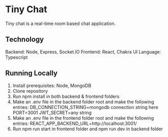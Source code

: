# Tiny Chat

Tiny chat is a real-time room based chat application.

## Technology

Backend: Node, Express, Socket.IO
Frontend: React, Chakra UI
Language: Typescript

## Running Locally

1. Install prerequisites: Node, MongoDB
2. Clone repository
3. Run npm install in both backend & frontend folders
4. Make an .env file in the backend folder root and make the following entries:
   DB_CONNECTION_STRING=mongodb connection string here
   PORT=3001
   JWT_SECRET=any string
5. Make an .env file in the frontend folder root and make the following entries:
   REACT_APP_BACKEND_URL=http://localhost:3001/
6. Run npm run start in frontend folder and npm run dev in backend folder
